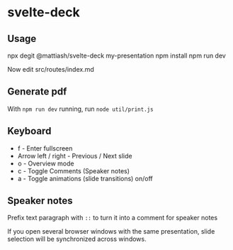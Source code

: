 # svelte-deck

## Usage

npx degit @mattiash/svelte-deck my-presentation
npm install
npm run dev

Now edit src/routes/index.md

## Generate pdf

With `npm run dev` running, run `node util/print.js`

## Keyboard

- f - Enter fullscreen
- Arrow left / right - Previous / Next slide
- o - Overview mode
- c - Toggle Comments (Speaker notes)
- a - Toggle animations (slide transitions) on/off

## Speaker notes

Prefix text paragraph with `::` to turn it into a comment for speaker notes

If you open several browser windows with the same presentation,
slide selection will be synchronized across windows.
